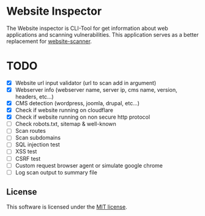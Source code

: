 # Website Inspector
The Website inspector is CLI-Tool for get information about web applications and scanning vulnerabilities.
This application serves as a better replacement for [website-scanner](https://github.com/lordbecvold/website-scanner).

# TODO
- [X] Website url input validator (url to scan add in argument)
- [X] Webserver info (webserver name, server ip, cms name, version, headers, etc...)
- [X] CMS detection (wordpress, joomla, drupal, etc...)
- [X] Check if website running on cloudflare
- [X] Check if website running on non secure http protocol
- [ ] Check robots.txt, sitemap & well-known 
- [ ] Scan routes
- [ ] Scan subdomains
- [ ] SQL injection test
- [ ] XSS test
- [ ] CSRF test
- [ ] Custom request browser agent or simulate google chrome
- [ ] Log scan output to summary file

## License
This software is licensed under the [MIT license](https://github.com/lordbecvold/website-inspector/blob/main/LICENSE).
